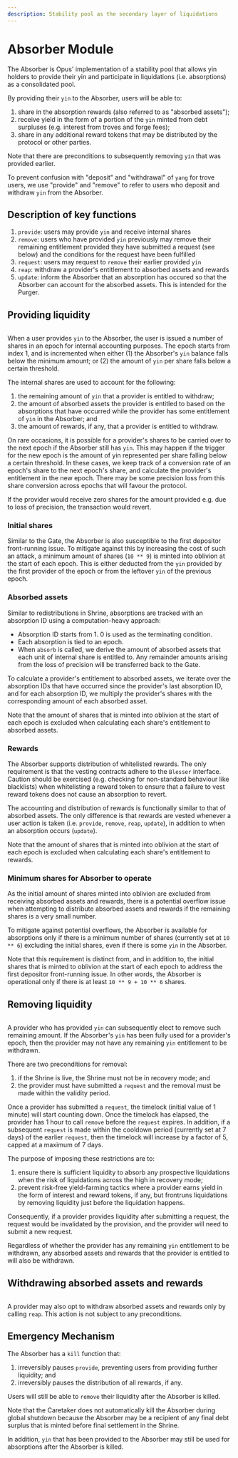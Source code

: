 ```yaml
---
description: Stability pool as the secondary layer of liquidations
---
```


# Absorber Module

The Absorber is Opus' implementation of a stability pool that allows yin holders to provide their yin and participate in liquidations (i.e. absorptions) as a consolidated pool.&#x20;

By providing their `yin` to the Absorber, users will be able to:

1. share in the absorption rewards (also referred to as "absorbed assets");
2. receive yield in the form of a portion of the `yin` minted from debt surpluses (e.g. interest from troves and forge fees);
3. share in any additional reward tokens that may be distributed by the protocol or other parties.

Note that there are preconditions to subsequently removing `yin` that was provided earlier.

To prevent confusion with "deposit" and "withdrawal" of `yang` for trove users, we use "provide" and "remove" to refer to users who deposit and withdraw `yin` from the Absorber.

## Description of key functions

1. `provide`: users may provide `yin` and receive internal shares&#x20;
2. `remove`: users who have provided `yin` previously may remove their remaining entitlement provided they have submitted a request (see below) and the conditions for the request have been fulfilled
3. `request`: users may request to `remove` their earlier provided `yin`
4. `reap`: withdraw a provider's entitlement to absorbed assets and rewards
5. `update`: inform the Absorber that an absorption has occured so that the Absorber can account for the absorbed assets. This is intended for the Purger.

## Providing liquidity

<figure><img src="../.gitbook/assets/image (12).png" alt=""><figcaption></figcaption></figure>

When a user provides `yin` to the Absorber, the user is issued a number of shares in an epoch for internal accounting purposes. The epoch starts from index 1, and is incremented when either (1) the Absorber's `yin` balance falls below the minimum amount; or (2) the amount of `yin` per share falls below a certain threshold.

The internal shares are used to account for the following:

1. the remaining amount of `yin` that a provider is entitled to withdraw;
2. the amount of absorbed assets the provider is entitled to based on the absorptions that have occurred while the provider has some entitlement of `yin` in the Absorber; and
3. the amount of rewards, if any, that a provider is entitled to withdraw.

On rare occasions, it is possible for a provider's shares to be carried over to the next epoch if the Absorber still has `yin`. This may happen if the trigger for the new epoch is the amount of yin represented per share falling below a certain threshold. In these cases, we keep track of a conversion rate of an epoch's share to the next epoch's share, and calculate the provider's entitlement in the new epoch. There may be some precision loss from this share conversion across epochs that will favour the protocol.

If the provider would receive zero shares for the amount provided e.g. due to loss of precision, the transaction would revert.

### Initial shares

Similar to the Gate, the Absorber is also susceptible to the first depositor front-running issue. To mitigate against this by increasing the cost of such an attack, a minimum amount of shares (`10 ** 9`) is minted into oblivion at the start of each epoch. This is either deducted from the `yin` provided by the first provider of the epoch or from the leftover `yin` of the previous epoch.

### Absorbed assets

Similar to redistributions in Shrine, absorptions are tracked with an absorption ID using a computation-heavy approach:

* Absorption ID starts from 1. 0 is used as the terminating condition.
* Each absorption is tied to an epoch.
* When `absorb` is called, we derive the amount of absorbed assets that each unit of internal share is entitled to. Any remainder amounts arising from the loss of precision will be transferred back to the Gate.

To calculate a provider's entitlement to absorbed assets, we iterate over the absorption IDs that have occurred since the provider's last absorption ID, and for each absorption ID, we multiply the provider's shares with the corresponding amount of each absorbed asset.

Note that the amount of shares that is minted into oblivion at the start of each epoch is excluded when calculating each share's entitlement to absorbed assets.

### Rewards

The Absorber supports distribution of whitelisted rewards. The only requirement is that the vesting contracts adhere to the `Blesser` interface. Caution should be exercised (e.g. checking for non-standard behaviour like blacklists) when whitelisting a reward token to ensure that a failure to vest reward tokens does not cause an absorption to revert.&#x20;

The accounting and distribution of rewards is functionally similar to that of absorbed assets. The only difference is that rewards are vested whenever a user action is taken (i.e. `provide`, `remove`, `reap`, `update`), in addition to when an absorption occurs (`update`).

Note that the amount of shares that is minted into oblivion at the start of each epoch is excluded when calculating each share's entitlement to rewards.

### Minimum shares for Absorber to operate

As the initial amount of shares minted into oblivion are excluded from receiving absorbed assets and rewards, there is a potential overflow issue when attempting to distribute absorbed assets and rewards if the remaining shares is a very small number.&#x20;

To mitigate against potential overflows, the Absorber is available for absorptions only if there is a minimum number of shares (currently set at `10 ** 6`) excluding the initial shares, even if there is some `yin` in the Absorber.

Note that this requirement is distinct from, and in addition to, the initial shares that is minted to oblivion at the start of each epoch to address the first depositor front-running issue. In other words, the Absorber is operational only if there is at least `10 ** 9 + 10 ** 6` shares.

## Removing liquidity

<figure><img src="../.gitbook/assets/image (13).png" alt=""><figcaption></figcaption></figure>

A provider who has provided `yin` can subsequently elect to remove such remaining amount. If the Absorber's `yin` has been fully used for a provider's epoch, then the provider may not have any remaining `yin`  entitlement to be withdrawn.

There are two preconditions for removal:

1. if the Shrine is live, the Shrine must not be in recovery mode; and
2. the provider must have submitted a `request` and the removal must be made within the validity period.

Once a provider has submitted a `request`, the timelock (initial value of 1 minute) will start counting down. Once the timelock has elapsed, the provider has 1 hour to call `remove` before the `request` expires. In addition, if a subsequent `request` is made within the cooldown period (currently set at 7 days) of the earlier `request`, then the timelock will increase by a factor of 5, capped at a maximum of 7 days.

The purpose of imposing these restrictions are to:

1. ensure there is sufficient liquidity to absorb any prospective liquidations when the risk of liquidations across the high in recovery mode;
2. prevent risk-free yield-farming tactics where a provider earns yield in the form of interest and reward tokens, if any, but frontruns liquidations by removing liquidity just before the liquidation happens.

Consequently, if a provider provides liquidity after submitting a request, the request would be invalidated by the provision, and the provider will need to submit a new request.

Regardless of whether the provider has any remaining `yin` entitlement to be withdrawn, any absorbed assets and rewards that the provider is entitled to will also be withdrawn.

## Withdrawing absorbed assets and rewards

<figure><img src="../.gitbook/assets/image (14).png" alt=""><figcaption></figcaption></figure>

A provider may also opt to withdraw absorbed assets and rewards only by calling `reap`. This action is not subject to any preconditions.

## Emergency Mechanism

The Absorber has a `kill` function that:

1. irreversibly pauses `provide`, preventing users from providing further liquidity; and&#x20;
2. irreversibly pauses the distribution of all rewards, if any.

Users will still be able to `remove` their liquidity after the Absorber is killed.

Note that the Caretaker does not automatically kill the Absorber during global shutdown because the Absorber may be a recipient of any final debt surplus that is minted before final settlement in the Shrine.

In addition, `yin` that has been provided to the Absorber may still be used for absorptions after the Absorber is killed.

